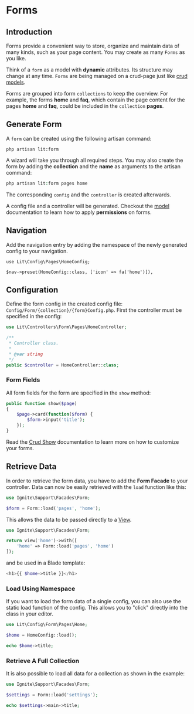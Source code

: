 # Forms

## Introduction

Forms provide a convenient way to store, organize and maintain data of many
kinds, such as your page content. You may create as many `Forms` as you like.

Think of a `form` as a model with **dynamic** attributes. Its structure may
change at any time. `Forms` are being managed on a crud-page just like
[crud models](model.md).

Forms are grouped into form `collections` to keep the overview. For example, the
forms **home** and **faq**, which contain the page content for the pages
**home** and **faq**, could be included in the `collection` **pages**.

## Generate Form

A `form` can be created using the following artisan command:

```shell
php artisan lit:form
```

A wizard will take you through all required steps. You may also create the form by adding the **collection** and the **name** as arguments to the artisan command:

```php
php artisan lit:form pages home
```

The corresponding `config`
and the `controller` is created afterwards.

A config file and a controller will be generated. Checkout the [model](model.md)
documentation to learn how to apply **permissions** on forms.

## Navigation

Add the navigation entry by adding the namespace of the newly generated config
to your navigation.

```php{lit/app/Config/NavigationConfig.php}
use Lit\Config\Pages\HomeConfig;

$nav->preset(HomeConfig::class, ['icon' => fa('home')]),
```

## Configuration

Define the form config in the created config file:
`Config/Form/{collection}/{form}Config.php`. First the controller must be
specified in the config:

```php
use Lit\Controllers\Form\Pages\HomeController;

/**
 * Controller class.
 *
 * @var string
 */
public $controller = HomeController::class;
```

### Form Fields

All form fields for the form are specified in the `show` method:

```php
public function show($page)
{
    $page->card(function($form) {
        $form->input('title');
    });
}
```

Read the [Crud Show](show.md) documentation to learn more on how to customize
your forms.

## Retrieve Data

In order to retrieve the form data, you have to add the **Form Facade** to your
controller. Data can now be easily retrieved with the `load` function like this:

```php
use Ignite\Support\Facades\Form;

$form = Form::load('pages', 'home');
```

This allows the data to be passed directly to a
[View](https://laravel.com/docs/7.x/blade#displaying-data).

```php
use Ignite\Support\Facades\Form;

return view('home')->with([
    'home' => Form::load('pages', 'home')
]);
```

and be used in a Blade template:

```php
<h1>{{ $home->title }}</h1>
```

### Load Using Namespace

If you want to load the form data of a single config, you can also use the
static load function of the config. This allows you to "click" directly into the
class in your editor.

```php
use Lit\Config\Form\Pages\Home;

$home = HomeConfig::load();

echo $home->title;
```

### Retrieve A Full Collection

It is also possible to load all data for a collection as shown in the example:

```php
use Ignite\Support\Facades\Form;

$settings = Form::load('settings');

echo $settings->main->title;
```
